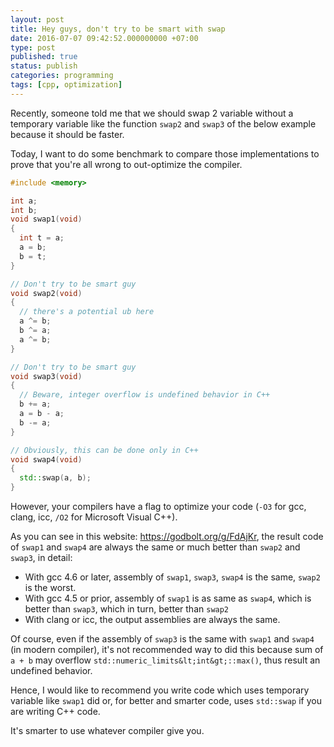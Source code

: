 ```yaml
---
layout: post
title: Hey guys, don't try to be smart with swap
date: 2016-07-07 09:42:52.000000000 +07:00
type: post
published: true
status: publish
categories: programming
tags: [cpp, optimization]
---
```


Recently, someone told me that we should swap 2 variable without a temporary
variable like the function `swap2` and `swap3` of the below example because it
should be faster.

Today, I want to do some benchmark to compare those implementations to prove that
you're all wrong to out-optimize the compiler.
<!--excerpt-->

```cpp
#include <memory>

int a;
int b;
void swap1(void) 
{
  int t = a;
  a = b;
  b = t;
}

// Don't try to be smart guy
void swap2(void) 
{
  // there's a potential ub here
  a ^= b;
  b ^= a;
  a ^= b;
}

// Don't try to be smart guy
void swap3(void)
{
  // Beware, integer overflow is undefined behavior in C++
  b += a;
  a = b - a;
  b -= a;
}

// Obviously, this can be done only in C++
void swap4(void)
{
  std::swap(a, b);
}
```

However, your compilers have a flag to optimize your code (`-O3` for gcc, clang,
icc, `/O2` for Microsoft Visual C++).

As you can see in this website: <https://godbolt.org/g/FdAjKr>, the result code
of `swap1` and `swap4` are always the same or much better than `swap2` and
`swap3`, in detail:

- With gcc 4.6 or later, assembly of `swap1`, `swap3`, `swap4` is the same,
`swap2` is the worst.
- With gcc 4.5 or prior, assembly of `swap1` is as same as `swap4`, which is
better than `swap3`, which in turn, better than `swap2`
- With clang or icc, the output assemblies are always the same.

Of course, even if the assembly of `swap3` is the same with `swap1` and `swap4`
(in modern compiler), it's not recommended way to did this because sum of
`a + b` may overflow `std::numeric_limits&lt;int&gt;::max()`, thus result an
undefined behavior.

Hence, I would like to recommend you write code which uses temporary variable
like `swap1` did or, for better and smarter code, uses `std::swap` if you are
writing C++ code.

It's smarter to use whatever compiler give you.

